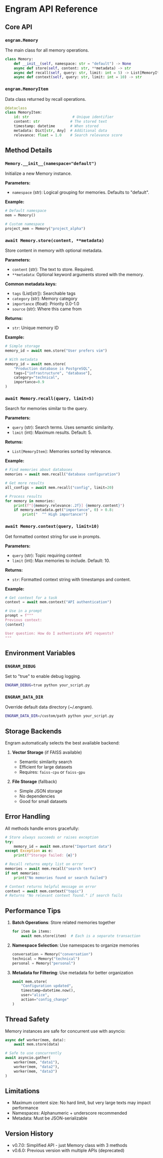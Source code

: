 # Engram API Reference

## Core API

### `engram.Memory`

The main class for all memory operations.

```python
class Memory:
    def __init__(self, namespace: str = "default") -> None
    async def store(self, content: str, **metadata) -> str
    async def recall(self, query: str, limit: int = 5) -> List[MemoryItem]
    async def context(self, query: str, limit: int = 10) -> str
```

### `engram.MemoryItem`

Data class returned by recall operations.

```python
@dataclass
class MemoryItem:
    id: str                    # Unique identifier
    content: str              # The stored text
    timestamp: datetime       # When stored
    metadata: Dict[str, Any]  # Additional data
    relevance: float = 1.0    # Search relevance score
```

## Method Details

### `Memory.__init__(namespace="default")`

Initialize a new Memory instance.

**Parameters:**
- `namespace` (str): Logical grouping for memories. Defaults to "default".

**Example:**
```python
# Default namespace
mem = Memory()

# Custom namespace
project_mem = Memory("project_alpha")
```

### `await Memory.store(content, **metadata)`

Store content in memory with optional metadata.

**Parameters:**
- `content` (str): The text to store. Required.
- `**metadata`: Optional keyword arguments stored with the memory.

**Common metadata keys:**
- `tags` (List[str]): Searchable tags
- `category` (str): Memory category
- `importance` (float): Priority 0.0-1.0
- `source` (str): Where this came from

**Returns:**
- `str`: Unique memory ID

**Example:**
```python
# Simple storage
memory_id = await mem.store("User prefers vim")

# With metadata
memory_id = await mem.store(
    "Production database is PostgreSQL",
    tags=["infrastructure", "database"],
    category="technical",
    importance=0.9
)
```

### `await Memory.recall(query, limit=5)`

Search for memories similar to the query.

**Parameters:**
- `query` (str): Search terms. Uses semantic similarity.
- `limit` (int): Maximum results. Default: 5.

**Returns:**
- `List[MemoryItem]`: Memories sorted by relevance.

**Example:**
```python
# Find memories about databases
memories = await mem.recall("database configuration")

# Get more results
all_configs = await mem.recall("config", limit=20)

# Process results
for memory in memories:
    print(f"[{memory.relevance:.2f}] {memory.content}")
    if memory.metadata.get("importance", 0) > 0.8:
        print("  ^^ High importance!")
```

### `await Memory.context(query, limit=10)`

Get formatted context string for use in prompts.

**Parameters:**
- `query` (str): Topic requiring context
- `limit` (int): Max memories to include. Default: 10.

**Returns:**
- `str`: Formatted context string with timestamps and content.

**Example:**
```python
# Get context for a task
context = await mem.context("API authentication")

# Use in a prompt
prompt = f"""
Previous context:
{context}

User question: How do I authenticate API requests?
"""
```

## Environment Variables

### `ENGRAM_DEBUG`
Set to "true" to enable debug logging.

```bash
ENGRAM_DEBUG=true python your_script.py
```

### `ENGRAM_DATA_DIR`
Override default data directory (~/.engram).

```bash
ENGRAM_DATA_DIR=/custom/path python your_script.py
```

## Storage Backends

Engram automatically selects the best available backend:

1. **Vector Storage** (if FAISS available)
   - Semantic similarity search
   - Efficient for large datasets
   - Requires: `faiss-cpu` or `faiss-gpu`

2. **File Storage** (fallback)
   - Simple JSON storage
   - No dependencies
   - Good for small datasets

## Error Handling

All methods handle errors gracefully:

```python
# Store always succeeds or raises exception
try:
    memory_id = await mem.store("Important data")
except Exception as e:
    print(f"Storage failed: {e}")

# Recall returns empty list on error
memories = await mem.recall("search term")
if not memories:
    print("No memories found or search failed")

# Context returns helpful message on error
context = await mem.context("topic")
# Returns "No relevant context found." if search fails
```

## Performance Tips

1. **Batch Operations**: Store related memories together
   ```python
   for item in items:
       await mem.store(item)  # Each is a separate transaction
   ```

2. **Namespace Selection**: Use namespaces to organize memories
   ```python
   conversation = Memory("conversation")
   technical = Memory("technical")
   personal = Memory("personal")
   ```

3. **Metadata for Filtering**: Use metadata for better organization
   ```python
   await mem.store(
       "Configuration updated",
       timestamp=datetime.now(),
       user="alice",
       action="config_change"
   )
   ```

## Thread Safety

Memory instances are safe for concurrent use with asyncio:

```python
async def worker(mem, data):
    await mem.store(data)

# Safe to use concurrently
await asyncio.gather(
    worker(mem, "data1"),
    worker(mem, "data2"),
    worker(mem, "data3")
)
```

## Limitations

- Maximum content size: No hard limit, but very large texts may impact performance
- Namespaces: Alphanumeric + underscore recommended
- Metadata: Must be JSON-serializable

## Version History

- v0.7.0: Simplified API - just Memory class with 3 methods
- v0.6.0: Previous version with multiple APIs (deprecated)